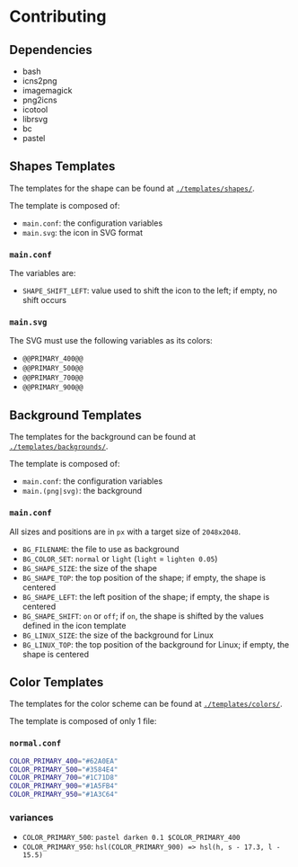 Contributing
============

Dependencies
------------

- bash
- icns2png
- imagemagick
- png2icns
- icotool
- librsvg
- bc
- pastel

Shapes Templates
--------------

The templates for the shape can be found at [`./templates/shapes/`](./templates/shapes/).

The template is composed of:
- `main.conf`: the configuration variables
- `main.svg`: the icon in SVG format

### `main.conf`

The variables are:

- `SHAPE_SHIFT_LEFT`: value used to shift the icon to the left; if empty, no shift occurs

### `main.svg`

The SVG must use the following variables as its colors:

- `@@PRIMARY_400@@`
- `@@PRIMARY_500@@`
- `@@PRIMARY_700@@`
- `@@PRIMARY_900@@`

Background Templates
--------------------

The templates for the background can be found at [`./templates/backgrounds/`](./templates/backgrounds/).

The template is composed of:
- `main.conf`: the configuration variables
- `main.(png|svg)`: the background

### `main.conf`

All sizes and positions are in `px` with a target size of `2048x2048`.

- `BG_FILENAME`: the file to use as background
- `BG_COLOR_SET`: `normal` or `light` (`light` = `lighten 0.05`)
- `BG_SHAPE_SIZE`: the size of the shape
- `BG_SHAPE_TOP`: the top position of the shape; if empty, the shape is centered
- `BG_SHAPE_LEFT`: the left position of the shape; if empty, the shape is centered
- `BG_SHAPE_SHIFT`: `on` or `off`; if `on`,  the shape is shifted by the values defined in the icon template
- `BG_LINUX_SIZE`: the size of the background for Linux
- `BG_LINUX_TOP`: the top position of the background for Linux; if empty, the shape is centered

Color Templates
---------------

The templates for the color scheme can be found at [`./templates/colors/`](./templates/colors/).

The template is composed of only 1 file:

### `normal.conf`

```bash
COLOR_PRIMARY_400="#62A0EA"
COLOR_PRIMARY_500="#3584E4"
COLOR_PRIMARY_700="#1C71D8"
COLOR_PRIMARY_900="#1A5FB4"
COLOR_PRIMARY_950="#1A3C64"
```

### variances

- `COLOR_PRIMARY_500`: `pastel darken 0.1 $COLOR_PRIMARY_400`
- `COLOR_PRIMARY_950`: `hsl(COLOR_PRIMARY_900) => hsl(h, s - 17.3, l - 15.5)`

